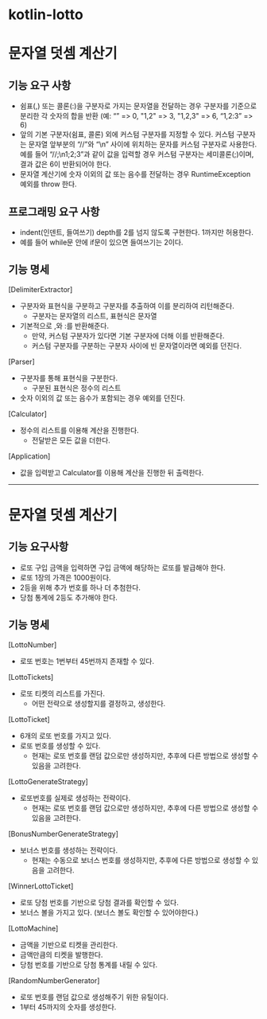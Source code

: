 # kotlin-lotto

#  문자열 덧셈 계산기
##  기능 요구 사항
- 쉼표(,) 또는 콜론(:)을 구분자로 가지는 문자열을 전달하는 경우 구분자를 기준으로 분리한 각 숫자의 합을 반환 (예: “” => 0, "1,2" => 3, "1,2,3" => 6, “1,2:3” => 6)
- 앞의 기본 구분자(쉼표, 콜론) 외에 커스텀 구분자를 지정할 수 있다. 커스텀 구분자는 문자열 앞부분의 “//”와 “\n” 사이에 위치하는 문자를 커스텀 구분자로 사용한다. 예를 들어 “//;\n1;2;3”과 같이 값을 입력할 경우 커스텀 구분자는 세미콜론(;)이며, 결과 값은 6이 반환되어야 한다. 
- 문자열 계산기에 숫자 이외의 값 또는 음수를 전달하는 경우 RuntimeException 예외를 throw 한다.

## 프로그래밍 요구 사항
- indent(인덴트, 들여쓰기) depth를 2를 넘지 않도록 구현한다. 1까지만 허용한다.
- 예를 들어 while문 안에 if문이 있으면 들여쓰기는 2이다.

## 기능 명세
[DelimiterExtractor]
- 구분자와 표현식을 구분하고 구분자를 추출하여 이를 분리하여 리턴해준다.
  - 구분자는 문자열의 리스트, 표현식은 문자열
- 기본적으로 ,와 :를 반환해준다.
  - 만약, 커스텀 구분자가 있다면 기본 구분자에 더해 이를 반환해준다.
  - 커스텀 구분자를 구분하는 구분자 사이에 빈 문자열이라면 예외를 던진다.

[Parser]
- 구분자를 통해 표현식을 구분한다.
  - 구분된 표현식은 정수의 리스트
- 숫자 이외의 값 또는 음수가 포함되는 경우 예외를 던진다.

[Calculator]
- 정수의 리스트를 이용해 계산을 진행한다.
  - 전달받은 모든 값을 더한다.

[Application]
- 값을 입력받고 Calculator를 이용해 계산을 진행한 뒤 출력한다.

---

#  문자열 덧셈 계산기

## 기능 요구사항
- 로또 구입 금액을 입력하면 구입 금액에 해당하는 로또를 발급해야 한다.
- 로또 1장의 가격은 1000원이다.
- 2등을 위해 추가 번호를 하나 더 추첨한다. 
- 당첨 통계에 2등도 추가해야 한다.

## 기능 명세
[LottoNumber]
- 로또 번호는 1번부터 45번까지 존재할 수 있다.

[LottoTickets]
- 로또 티켓의 리스트를 가진다.
  - 어떤 전략으로 생성할지를 결정하고, 생성한다.

[LottoTicket]
- 6개의 로또 번호를 가지고 있다.
- 로또 번호를 생성할 수 있다.
  - 현재는 로또 번호를 랜덤 값으로만 생성하지만, 추후에 다른 방법으로 생성할 수 있음을 고려한다.

[LottoGenerateStrategy]
- 로또번호를 실제로 생성하는 전략이다.
  - 현재는 로또 번호를 랜덤 값으로만 생성하지만, 추후에 다른 방법으로 생성할 수 있음을 고려한다.

[BonusNumberGenerateStrategy]
- 보너스 번호를 생성하는 전략이다.
  - 현재는 수동으로 보너스 번호를 생성하지만, 추후에 다른 방법으로 생성할 수 있음을 고려한다.

[WinnerLottoTicket]
- 로또 당첨 번호를 기반으로 당첨 결과를 확인할 수 있다.
- 보너스 볼을 가지고 있다. (보너스 볼도 확인할 수 있어야한다.)

[LottoMachine]
- 금액을 기반으로 티켓을 관리한다.
- 금액만큼의 티켓을 발행한다.
- 당첨 번호를 기반으로 당첨 통계를 내릴 수 있다.

[RandomNumberGenerator]
- 로또 번호를 랜덤 값으로 생성해주기 위한 유틸이다.
- 1부터 45까지의 숫자를 생성한다.

